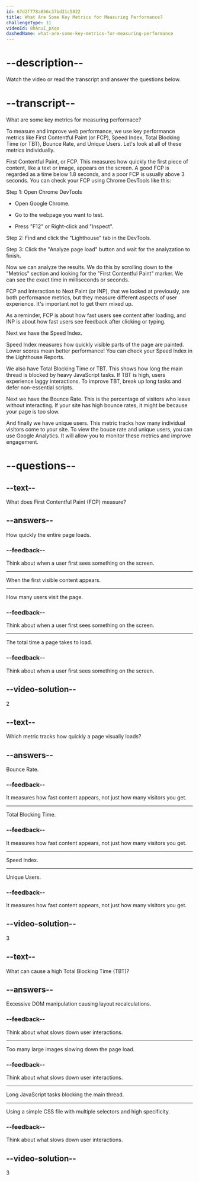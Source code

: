 ```yaml
---
id: 67d2f778a856c37bd31c5022
title: What Are Some Key Metrics for Measuring Performance?
challengeType: 11
videoId: 8hAnuI_pXqo
dashedName: what-are-some-key-metrics-for-measuring-performance
---
```


# --description--

Watch the video or read the transcript and answer the questions below.

# --transcript--

What are some key metrics for measuring performace?

To measure and improve web performance, we use key performance metrics like First Contentful Paint (or FCP), Speed Index, Total Blocking Time (or TBT), Bounce Rate, and Unique Users. Let's look at all of these metrics individually.

First Contentful Paint, or FCP. This measures how quickly the first piece of content, like a text or image, appears on the screen. A good FCP is regarded as a time below 1.8 seconds, and a poor FCP is usually above 3 seconds. You can check your FCP using Chrome DevTools like this:

Step 1: Open Chrome DevTools

- Open Google Chrome.

- Go to the webpage you want to test.

- Press "F12" or Right-click and "Inspect".

Step 2: Find and click the "Lighthouse" tab in the DevTools.

Step 3: Click the "Analyze page load" button and wait for the analyzation to finish.

Now we can analyze the results. We do this by scrolling down to the "Metrics" section and looking for the "First Contentful Paint" marker. We can see the exact time in milliseconds or seconds.

FCP and Interaction to Next Paint (or INP), that we looked at previously, are both performance metrics, but they measure different aspects of user experience. It's important not to get them mixed up.

As a reminder, FCP is about how fast users see content after loading, and INP is about how fast users see feedback after clicking or typing.

Next we have the Speed Index.

Speed Index measures how quickly visible parts of the page are painted. Lower scores mean better performance! You can check your Speed Index in the Lighthouse Reports.

We also have Total Blocking Time or TBT. This shows how long the main thread is blocked by heavy JavaScript tasks. If TBT is high, users experience laggy interactions. To improve TBT, break up long tasks and defer non-essential scripts.

Next we have the Bounce Rate. This is the percentage of visitors who leave without interacting. If your site has high bounce rates, it might be because your page is too slow.

And finally we have unique users. This metric tracks how many individual visitors come to your site. To view the bouce rate and unique users, you can use Google Analytics. It will allow you to monitor these metrics and improve engagement.

# --questions--

## --text--

What does First Contentful Paint (FCP) measure?

## --answers--

How quickly the entire page loads.

### --feedback--

Think about when a user first sees something on the screen.

---

When the first visible content appears.

---

How many users visit the page.

### --feedback--

Think about when a user first sees something on the screen.

---

The total time a page takes to load.

### --feedback--

Think about when a user first sees something on the screen.

## --video-solution--

2

## --text--

Which metric tracks how quickly a page visually loads?

## --answers--

Bounce Rate.

### --feedback--

It measures how fast content appears, not just how many visitors you get.

---

Total Blocking Time.

### --feedback--

It measures how fast content appears, not just how many visitors you get.

---

Speed Index.

---

Unique Users.

### --feedback--

It measures how fast content appears, not just how many visitors you get.

## --video-solution--

3

## --text--

What can cause a high Total Blocking Time (TBT)?

## --answers--

Excessive DOM manipulation causing layout recalculations.

### --feedback--

Think about what slows down user interactions.

---

Too many large images slowing down the page load.

### --feedback--

Think about what slows down user interactions.

---

Long JavaScript tasks blocking the main thread.

---

Using a simple CSS file with multiple selectors and high specificity.

### --feedback--

Think about what slows down user interactions.

## --video-solution--

3
